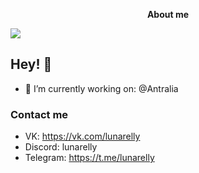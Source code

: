 <p align="center">
	<b>About me</b>
</p>

![](https://komarev.com/ghpvc/?username=Lunarelly)

## Hey! 👋

- 🔭 I’m currently working on: @Antralia

### Contact me
- VK: https://vk.com/lunarelly
- Discord: lunarelly
- Telegram: https://t.me/lunarelly

